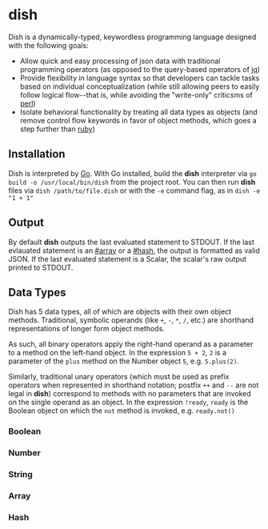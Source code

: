 # dish
Dish is a dynamically-typed, keywordless programming language designed with the following goals:

* Allow quick and easy processing of json data with traditional programming operators (as opposed to the query-based operators of [jq](https://github.com/stedolan/jq#readme))
* Provide flexibility in language syntax so that developers can tackle tasks based on individual conceptualization (while still allowing peers to easily follow logical flow--that is, while avoiding the "write-only" criticsms of [perl](https://github.com/Perl/perl5#readme))
* Isolate behavioral functionality by treating all data types as objects (and remove control flow keywords in favor of object methods, which goes a step further than [ruby](https://github.com/ruby/ruby#readme))

## Installation
Dish is interpreted by [Go](https://github.com/golang/go#readme). With Go installed, build the **dish** interpreter via `go build -o /usr/local/bin/dish` from the project root. You can then run **dish** files via `dish /path/to/file.dish` or with the `-e` command flag, as in `dish -e "1 + 1"`

## Output
By default **dish** outputs the last evaluated statement to STDOUT. If the last evlauated statement is an [#array](Array) or a [#hash](Hash), the output is formatted as valid JSON. If the last evaluated statement is a Scalar, the scalar's raw output printed to STDOUT.

## Data Types
Dish has 5 data types, all of which are objects with their own object methods. Traditional, symbolic operands (like `+`, `-`, `*`, `/`, etc.) are shorthand representations of longer form object methods.

As such, all binary operators apply the right-hand operand as a parameter to a method on the left-hand object. In the expression `5 + 2`, `2` is a parameter of the `plus` method on the Number object `5`, e.g. `5.plus(2)`.

Similarly, traditional unary operators (which must be used as prefix operators when represented in shorthand notation; postfix `++` and `--` are not legal in **dish**) correspond to methods with no parameters that are invoked on the single operand as an object. In the expression `!ready`, `ready` is the Boolean object on which the `not` method is invoked, e.g. `ready.not()` 

### Boolean

### Number

### String

### Array

### Hash
